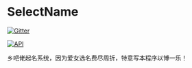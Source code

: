 # SelectName

[![Gitter](https://badges.gitter.im/longtaoge/SelectName.svg)](https://gitter.im/longtaoge/SelectName?utm_source=badge&utm_medium=badge&utm_campaign=pr-badge)

[![API](https://img.shields.io/badge/API-9%2B-blue.svg?style=flat)](https://android-arsenal.com/api?level=9)

乡吧佬起名系统，因为爱女选名费尽周折，特意写本程序以博一乐！

